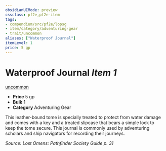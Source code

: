 ```yaml
---
obsidianUIMode: preview
cssclass: pf2e,pf2e-item
tags:
- compendium/src/pf2e/lopsg
- item/category/adventuring-gear
- trait/uncommon
aliases: ["Waterproof Journal"]
itemLevel: 1
price: 5 gp
---
```

# Waterproof Journal *Item 1*  
[uncommon](../../../rules/traits/uncommon.md)  

- **Price** 5 gp
- **Bulk** 1
- **Category** Adventuring Gear

This leather-bound tome is specially treated to protect from water damage and comes with a key and a treated slipcase that bears a simple lock to keep the tome secure. This journal is commonly used by adventuring scholars and ship navigators for recording their journeys.

*Source: Lost Omens: Pathfinder Society Guide p. 31*